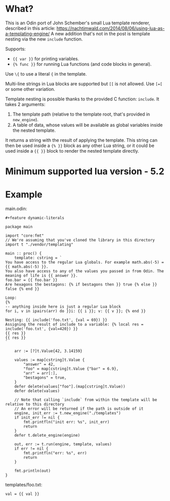 # What?
This is an Odin port of John Schember's small Lua template renderer, described in this article: https://nachtimwald.com/2014/08/06/using-lua-as-a-templating-engine/
A new addition that's not in the post is template nesting via the new `include` function.

Supports:
 * `{{ var }}` for printing variables.
 * `{% func }}` for running Lua functions (and code blocks in general).

Use `\{` to use a literal `{` in the template.

Multi-line strings in Lua blocks are supported but `[[` is not allowed. Use `[=[` or some other variation.

Template nesting is possible thanks to the provided C function: `include`. It takes 2 arguments:
 1. The template path (relative to the template root, that's provided in `new_engine`).
 2. A table of data, whose values will be available as global variables inside the nested template.

It returns a string with the result of applying the template. This string can then be used inside a `{% }}` block as any other Lua string, or it could be used inside a `{{ }}` block to render the nested template directly.

# Minimum supported lua version - 5.2

# Example

main.odin:
```Odin
#+feature dynamic-literals

package main

import "core:fmt"
// We're assuming that you've cloned the library in this directory
import t "./vendor/templating"

main :: proc() {
	template: cstring = `
You have access to the regular Lua globals. For example math.abs(-5) = {{ math.abs(-5) }}.
You also have access to any of the values you passed in from Odin. The meaning of life is {{ answer }}.
foo.bar = {{ foo.bar }}
Are hexagons the bestagons: {% if bestagons then }} true {% else }} false {% end }}

Loop:
{%
-- anything inside here is just a regular Lua block
for i, v in ipairs(arr) do }}i: {{ i }}; v: {{ v }}; {% end }}

Nesting: {{ include('foo.txt', {val = 69}) }}
Assigning the result of include to a variable: {% local res = include('foo.txt', {val=420}) }}
{{ res }}
{{ res }}
`

	arr := [?]t.Value{42, 3.14159}

	values := map[cstring]t.Value {
		"answer" = 42,
		"foo" = map[cstring]t.Value {"bar" = 6.9},
		"arr" = arr[:],
		"bestagons" = true,
	}
	defer delete(values["foo"].(map[cstring]t.Value))
	defer delete(values)

	// Note that calling `include` from within the template will be relative to this directory
	// An error will be returned if the path is outside of it
	engine, init_err := t.new_engine("./templates")
	if init_err != nil {
		fmt.printfln("init err: %s", init_err)
		return
	}
	defer t.delete_engine(engine)

	out, err := t.run(engine, template, values)
	if err != nil {
		fmt.printfln("err: %s", err)
		return
	}

	fmt.println(out)
}
```

templates/foo.txt:
```
val = {{ val }}
```
